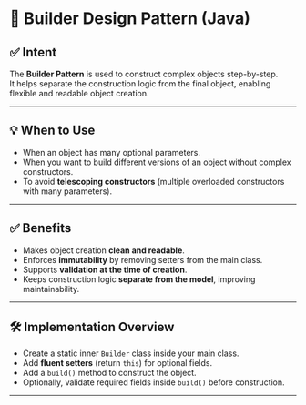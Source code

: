 # 🧱 Builder Design Pattern (Java)

## ✅ Intent
The **Builder Pattern** is used to construct complex objects step-by-step.  
It helps separate the construction logic from the final object, enabling flexible and readable object creation.

---

## 💡 When to Use
- When an object has many optional parameters.
- When you want to build different versions of an object without complex constructors.
- To avoid **telescoping constructors** (multiple overloaded constructors with many parameters).

---

## ✅ Benefits
- Makes object creation **clean and readable**.
- Enforces **immutability** by removing setters from the main class.
- Supports **validation at the time of creation**.
- Keeps construction logic **separate from the model**, improving maintainability.

---

## 🛠️ Implementation Overview
- Create a static inner `Builder` class inside your main class.
- Add **fluent setters** (return `this`) for optional fields.
- Add a `build()` method to construct the object.
- Optionally, validate required fields inside `build()` before construction.

---